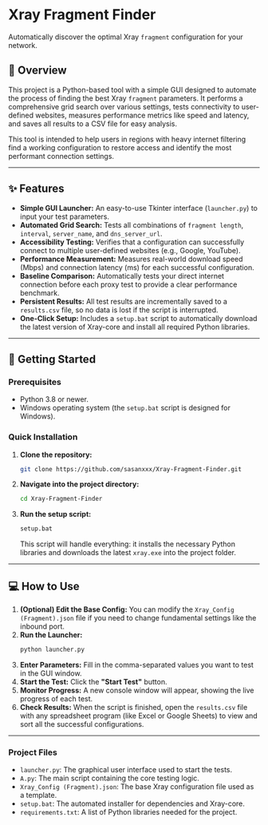 # Xray Fragment Finder

Automatically discover the optimal Xray `fragment` configuration for your network.

## 📝 Overview

This project is a Python-based tool with a simple GUI designed to automate the process of finding the best Xray `fragment` parameters. It performs a comprehensive grid search over various settings, tests connectivity to user-defined websites, measures performance metrics like speed and latency, and saves all results to a CSV file for easy analysis.

This tool is intended to help users in regions with heavy internet filtering find a working configuration to restore access and identify the most performant connection settings.

---

## ✨ Features

* **Simple GUI Launcher:** An easy-to-use Tkinter interface (`launcher.py`) to input your test parameters.
* **Automated Grid Search:** Tests all combinations of `fragment length`, `interval`, `server_name`, and `dns_server_url`.
* **Accessibility Testing:** Verifies that a configuration can successfully connect to multiple user-defined websites (e.g., Google, YouTube).
* **Performance Measurement:** Measures real-world download speed (Mbps) and connection latency (ms) for each successful configuration.
* **Baseline Comparison:** Automatically tests your direct internet connection before each proxy test to provide a clear performance benchmark.
* **Persistent Results:** All test results are incrementally saved to a `results.csv` file, so no data is lost if the script is interrupted.
* **One-Click Setup:** Includes a `setup.bat` script to automatically download the latest version of Xray-core and install all required Python libraries.

---

## 🚀 Getting Started

### Prerequisites

* Python 3.8 or newer.
* Windows operating system (the `setup.bat` script is designed for Windows).

### Quick Installation

1.  **Clone the repository:**
    ```bash
    git clone https://github.com/sasanxxx/Xray-Fragment-Finder.git
    ```

2.  **Navigate into the project directory:**
    ```bash
    cd Xray-Fragment-Finder
    ```

3.  **Run the setup script:**
    ```bash
    setup.bat
    ```
    This script will handle everything: it installs the necessary Python libraries and downloads the latest `xray.exe` into the project folder.

---

## 💻 How to Use

1.  **(Optional) Edit the Base Config:** You can modify the `Xray_Config (Fragment).json` file if you need to change fundamental settings like the inbound port.
2.  **Run the Launcher:**
    ```bash
    python launcher.py
    ```
3.  **Enter Parameters:** Fill in the comma-separated values you want to test in the GUI window.
4.  **Start the Test:** Click the **"Start Test"** button.
5.  **Monitor Progress:** A new console window will appear, showing the live progress of each test.
6.  **Check Results:** When the script is finished, open the `results.csv` file with any spreadsheet program (like Excel or Google Sheets) to view and sort all the successful configurations.

---

### Project Files

* `launcher.py`: The graphical user interface used to start the tests.
* `A.py`: The main script containing the core testing logic.
* `Xray_Config (Fragment).json`: The base Xray configuration file used as a template.
* `setup.bat`: The automated installer for dependencies and Xray-core.
* `requirements.txt`: A list of Python libraries needed for the project.
